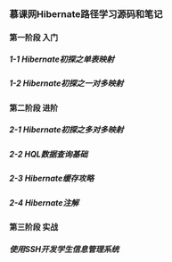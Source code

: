 ### 慕课网Hibernate路径学习源码和笔记

#### 第一阶段 入门
##### 1-1 Hibernate初探之单表映射
##### 1-2 Hibernate初探之一对多映射

#### 第二阶段 进阶
##### 2-1 Hibernate初探之多对多映射
##### 2-2 HQL数据查询基础
##### 2-3 Hibernate缓存攻略
##### 2-4 Hibernate注解

#### 第三阶段 实战
##### 使用SSH开发学生信息管理系统
